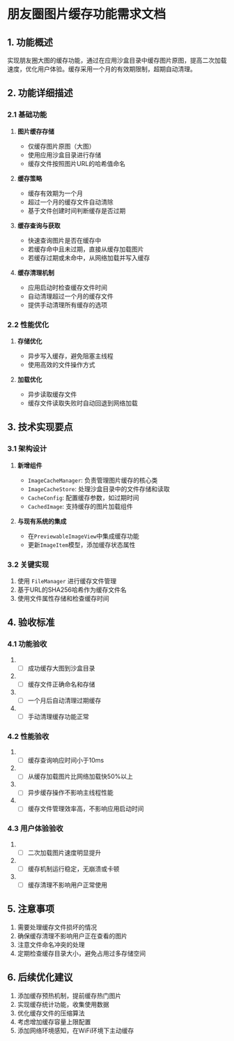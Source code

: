 # 朋友圈图片缓存功能需求文档

## 1. 功能概述
实现朋友圈大图的缓存功能，通过在应用沙盒目录中缓存图片原图，提高二次加载速度，优化用户体验。缓存采用一个月的有效期限制，超期自动清理。

## 2. 功能详细描述

### 2.1 基础功能
1. **图片缓存存储**
   - 仅缓存图片原图（大图）
   - 使用应用沙盒目录进行存储
   - 缓存文件按照图片URL的哈希值命名

2. **缓存策略**
   - 缓存有效期为一个月
   - 超过一个月的缓存文件自动清除
   - 基于文件创建时间判断缓存是否过期

3. **缓存查询与获取**
   - 快速查询图片是否在缓存中
   - 若缓存命中且未过期，直接从缓存加载图片
   - 若缓存过期或未命中，从网络加载并写入缓存

4. **缓存清理机制**
   - 应用启动时检查缓存文件时间
   - 自动清理超过一个月的缓存文件
   - 提供手动清理所有缓存的选项

### 2.2 性能优化
1. **存储优化**
   - 异步写入缓存，避免阻塞主线程
   - 使用高效的文件操作方式

2. **加载优化**
   - 异步读取缓存文件
   - 缓存文件读取失败时自动回退到网络加载

## 3. 技术实现要点

### 3.1 架构设计
1. **新增组件**
   - `ImageCacheManager`: 负责管理图片缓存的核心类
   - `ImageCacheStore`: 处理沙盒目录中的文件存储和读取
   - `CacheConfig`: 配置缓存参数，如过期时间
   - `CachedImage`: 支持缓存的图片加载组件

2. **与现有系统的集成**
   - 在`PreviewableImageView`中集成缓存功能
   - 更新`ImageItem`模型，添加缓存状态属性

### 3.2 关键实现
1. 使用 `FileManager` 进行缓存文件管理
2. 基于URL的SHA256哈希作为缓存文件名
3. 使用文件属性存储和检查缓存时间

## 4. 验收标准

### 4.1 功能验收
1. - [ ] 成功缓存大图到沙盒目录
2. - [ ] 缓存文件正确命名和存储
3. - [ ] 一个月后自动清理过期缓存
4. - [ ] 手动清理缓存功能正常

### 4.2 性能验收
1. - [ ] 缓存查询响应时间小于10ms
2. - [ ] 从缓存加载图片比网络加载快50%以上
3. - [ ] 异步缓存操作不影响主线程性能
4. - [ ] 缓存文件管理效率高，不影响应用启动时间

### 4.3 用户体验验收
1. - [ ] 二次加载图片速度明显提升
2. - [ ] 缓存机制运行稳定，无崩溃或卡顿
3. - [ ] 缓存清理不影响用户正常使用

## 5. 注意事项
1. 需要处理缓存文件损坏的情况
2. 确保缓存清理不影响用户正在查看的图片
3. 注意文件命名冲突的处理
4. 定期检查缓存目录大小，避免占用过多存储空间

## 6. 后续优化建议
1. 添加缓存预热机制，提前缓存热门图片
2. 实现缓存统计功能，收集使用数据
3. 优化缓存文件的压缩算法
4. 考虑增加缓存容量上限配置
5. 添加网络环境感知，在WiFi环境下主动缓存